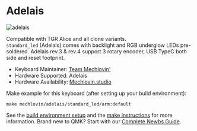 # Adelais

![adelais](https://i.imgur.com/6U1IfZe.png)

Compatible with TGR Alice and all clone variants.  
`standard_led` (Adelais) comes with backlight and RGB underglow LEDs pre-soldered. Adelais rev.3 & rev.4 support 3 rotary encoder, USB TypeC both side and reset footprint.

* Keyboard Maintainer: [Team Mechlovin'](https://github.com/mechlovin)
* Hardware Supported: Adelais
* Hardware Availability: [Mechlovin.studio](https://mechlovin.studio/collections/pcb/products/adelais-tgr-alice-clones-compatible-pcb?variant=34140335472779)

Make example for this keyboard (after setting up your build environment):

    make mechlovin/adelais/standard_led/arm:default

See the [build environment setup](https://docs.qmk.fm/#/getting_started_build_tools) and the [make instructions](https://docs.qmk.fm/#/getting_started_make_guide) for more information. Brand new to QMK? Start with our [Complete Newbs Guide](https://docs.qmk.fm/#/newbs).

